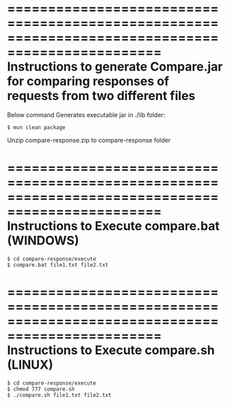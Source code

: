 =================================================================================================
Instructions to generate Compare.jar for comparing responses of requests from two different files
=================================================================================================

Below command Generates executable jar in ./lib folder:

    $ mvn clean package


Unzip compare-response.zip to compare-response folder

=================================================================================================
Instructions to Execute compare.bat (WINDOWS)
=================================================================================================

    $ cd compare-response/execute
    $ compare.bat file1.txt file2.txt

=================================================================================================
Instructions to Execute compare.sh (LINUX)
=================================================================================================

    $ cd compare-response/execute
    $ chmod 777 compare.sh
    $ ./compare.sh file1.txt file2.txt

